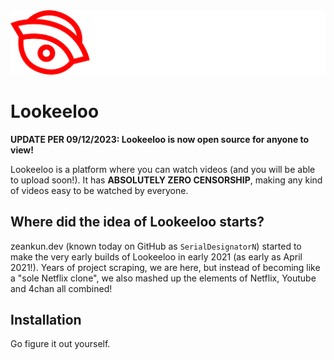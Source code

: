 <div align="center">
    <img src="./src/assets/logo.svg" alt="Lookeeloo logo">
</div>

# Lookeeloo
**UPDATE PER 09/12/2023: Lookeeloo is now open source for anyone to view!**

Lookeeloo is a platform where you can watch videos (and you will be able to upload soon!). It has **ABSOLUTELY ZERO CENSORSHIP**, making any kind of videos easy to be watched by everyone.

## Where did the idea of Lookeeloo starts?
zeankun.dev (known today on GitHub as `SerialDesignatorN`) started to make the very early builds of Lookeeloo in early 2021 (as early as April 2021!). Years of project scraping, we are here, but instead of becoming like a "sole Netflix clone", we also mashed up the elements of Netflix, Youtube and 4chan all combined!

## Installation
Go figure it out yourself.
